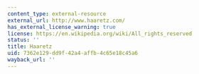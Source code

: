 ```yaml
---
content_type: external-resource
external_url: http://www.haaretz.com/
has_external_license_warning: true
license: https://en.wikipedia.org/wiki/All_rights_reserved
status: ''
title: Haaretz
uid: 7362e129-dd9f-42a4-affb-4c65e18c45a6
wayback_url: ''
---
```

